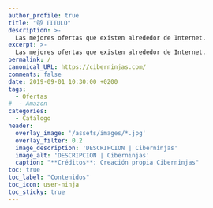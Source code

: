 ```yaml
---
author_profile: true
title: "😻 TITULO"
description: >-
  Las mejores ofertas que existen alrededor de Internet.
excerpt: >-
  Las mejores ofertas que existen alrededor de Internet.
permalink: /
canonical_URL: https://ciberninjas.com/
comments: false
date: 2019-09-01 10:30:00 +0200
tags:
  - Ofertas
#  - Amazon
categories:
  - Catálogo
header:
  overlay_image: '/assets/images/*.jpg'
  overlay_filter: 0.2
  image_description: 'DESCRIPCION | Ciberninjas'
  image_alt: 'DESCRIPCION | Ciberninjas'
  caption: "**Créditos**: Creación propia Ciberninjas"
toc: true
toc_label: "Contenidos"
toc_icon: user-ninja
toc_sticky: true
---
```


